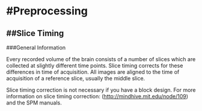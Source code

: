 #Preprocessing
===============
##Slice Timing
---------------

###General Information

Every recorded volume of the brain consists of a number of slices which are collected at slightly different time points. Slice timing corrects for these differences in time of acquisition. All images are aligned to the time of acquisition of a reference slice, usually the middle slice.

Slice timing correction is not necessary if you have a block design. For more information on slice timing correction: (http://mindhive.mit.edu/node/109) and the SPM manuals.  
